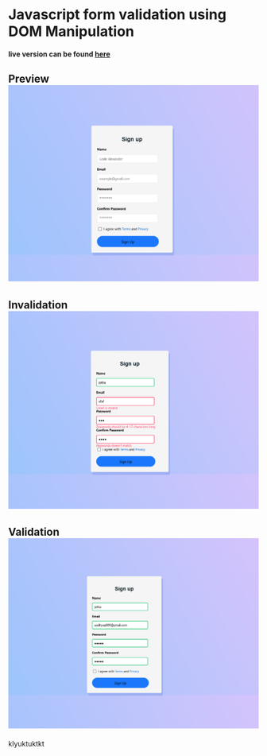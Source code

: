 # Javascript form validation using DOM Manipulation

#### live version can be found [here](https://statuesque-pony-b0928f.netlify.app/)
## Preview ![Preview](./images/preview.png)
## Invalidation ![Invalidation](./images/invalid.png)
## Validation ![Validation](./images/valid.png)




klyuktuktkt